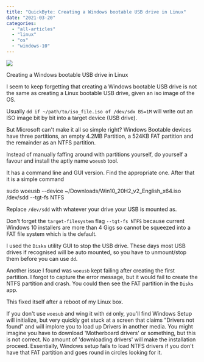 ```yaml
---
title: "QuickByte: Creating a Windows bootable USB drive in Linux"
date: "2021-03-20"
categories: 
  - "all-articles"
  - "linux"
  - "os"
  - "windows-10"
---
```


![](https://sumitmaitra.files.wordpress.com/2021/03/images/blog/image.png?w=541)

Creating a Windows bootable USB drive in Linux

I seem to keep forgetting that creating a Windows bootable USB drive is not the same as creating a Linux bootable USB drive, given an iso image of the OS.

Usually `dd if ~/path/to/iso_file.iso of /dev/sdx BS=1M` will write out an ISO image bit by bit into a target device (USB drive).

But Microsoft can't make it all so simple right? Windows Bootable devices have three partitions, an empty 4.2MB Partition, a 524KB FAT partition and the remainder as an NTFS partition.

Instead of manually faffing around with partitions yourself, do yourself a favour and install the aptly name `woeusb` tool.

It has a command line and GUI version. Find the appropriate one. After that it is a simple command

sudo woeusb --device ~/Downloads/Win10\_20H2\_v2\_English\_x64.iso /dev/sdd --tgt-fs NTFS

Replace `/dev/sdd` with whatever your drive your USB is mounted as.

Don't forget the `target-filesystem` flag `--tgt-fs NTFS` because current Windows 10 installers are more than 4 Gigs so cannot be squeezed into a FAT file system which is the default.

I used the `Disks` utility GUI to stop the USB drive. These days most USB drives if recognised will be auto mounted, so you have to unmount/stop them before you can use `dd`.

Another issue I found was `woeusb` kept failing after creating the first partition. I forgot to capture the error message, but it would fail to create the NTFS partition and crash. You could then see the FAT partition in the `Disks` app.

This fixed itself after a reboot of my Linux box.

  
If you don't use `woesub` and wing it with `dd` only, you'll find Windows Setup will initialize, but very quickly get stuck at a screen that claims "Drivers not found" and will implore you to load up Drivers in another media. You might imagine you have to download 'Motherboard drivers' or something, but this is not correct. No amount of 'downloading drivers' will make the installation proceed. Essentially, Windows setup fails to load NTFS drivers if you don't have that FAT partition and goes round in circles looking for it.

